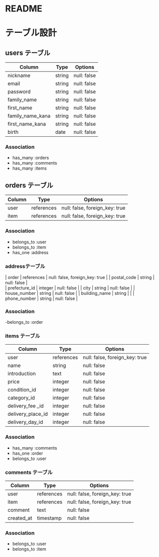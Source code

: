 # README
# テーブル設計

## users テーブル

| Column             | Type   | Options     |
| ------------------ | ------ | ----------- |
| nickname           | string | null: false |
| email              | string | null: false |
| password           | string | null: false |
| family_name        | string | null: false |
| first_name         | string | null: false |
| family_name_kana   | string | null: false |
| first_name_kana    | string | null: false |
| birth              | date   | null: false |

### Association
- has_many :orders
- has_many :comments
- has_many :items

## orders テーブル
| Column        | Type       | Options                        |
| ------------- | ---------- | ------------------------------ |
| user          | references | null: false, foreign_key: true |
| item          | references | null: false, foreign_key: true |                       


### Association
- belongs_to :user
- belongs_to :item
- has_one    :address

### addressテーブル

| order         | references | null: false, foreign_key: true |
| postal_code   | string     | null: false                    |    
| prefecture_id | integer    | null: false                    |
| city          | string     | null: false                    |
| house_number  | string     | null: false                    |
| building_name | string     |                                |
| phone_number  | string     | null: false                    |

### Association
-belongs_to  :order

### items テーブル

| Column             | Type        | Options                        |
| ------------------ | ----------- | ------------------------------ |
| user               | references  | null: false, foreign_key: true |
| name               | string      | null: false                    |
| introduction       | text        | null: false                    |
| price              | integer     | null: false                    |
| condition_id       | integer     | null: false                    |
| category_id        | integer     | null: false                    |
| delivery_fee _id   | integer     | null: false                    |
| delivery_place_id  | integer     | null: false                    |
| delivery_day_id   | integer     | null: false                    |

### Association
- has_many   :comments
- has_one    :order
- belongs_to  :user

### comments テーブル
| Column         | Type        | Options                        |
| -------------- | ----------- | ------------------------------ |
| user           | references  | null: false, foreign_key: true |
| item           | references  | null: false, foreign_key: true |
| comment        | text        | null: false                    |
| created_at     | timestamp   | null: false                    |

### Association
- belongs_to   :user
- belongs_to   :item